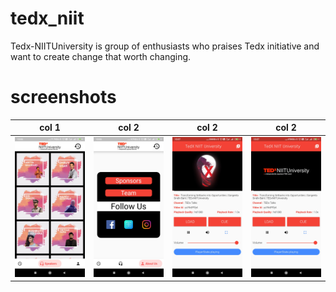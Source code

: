 # tedx_niit

Tedx-NIITUniversity is group of enthusiasts who praises Tedx initiative and want to create change that worth changing.

# screenshots
| col 1      | col 2      | col 2      | col 2      |
|------------|-------------|-------------|-------------|
| <img src="images/Screenshot_2020-02-24-10-06-55-689_com.tedxniituniversity.tedx_niit.jpg" width="250"> | <img src="images/Screenshot_2020-02-24-10-06-58-475_com.tedxniituniversity.tedx_niit.jpg" width="250"> | <img src = "images/Screenshot_2020-02-24-10-07-10-994_com.tedxniituniversity.tedx_niit.jpg" width="250"> | <img src = "images/Screenshot_2020-02-24-10-07-15-407_com.tedxniituniversity.tedx_niit.jpg" width="250"> |
